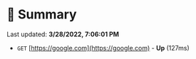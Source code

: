 # 📖 Summary
Last updated: **3/28/2022, 7:06:01 PM**

- `GET` [https://google.com](https://google.com) - **Up** (127ms)
